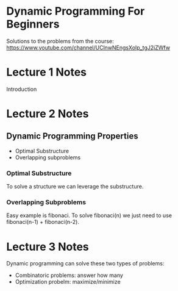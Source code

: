 # Dynamic Programming For Beginners

Solutions to the problems from the course: https://www.youtube.com/channel/UClnwNEngsXoIp_tgJ2jZWfw

# Lecture 1 Notes
Introduction

# Lecture 2 Notes
## Dynamic Programming Properties
* Optimal Substructure
* Overlapping subproblems

### Optimal Substructure
To solve a structure we can leverage the substructure.

### Overlapping Subproblems
Easy example is fibonaci. To solve fibonaci(n) we just need to use fibonaci(n-1) + fibonaci(n-2).

# Lecture 3 Notes
Dynamic programming can solve these two types of problems:
* Combinatoric problems: answer how many
* Optimization probelm: maximize/minimize

